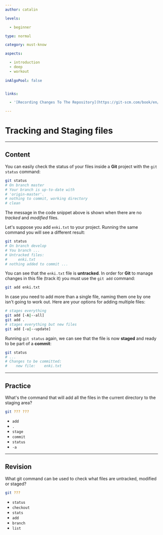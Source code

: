 ```yaml
---
author: catalin

levels:

  - beginner

type: normal

category: must-know

aspects:

  - introduction
  - deep
  - workout
  
inAlgoPool: false


links:

  - '[Recording Changes To The Repository](https://git-scm.com/book/en/v2/Git-Basics-Recording-Changes-to-the-Repository){website}'

---
```


# Tracking and Staging files

---
## Content

You can easily check the status of your files inside a **Git** project with the `git status` command:
```bash
git status
# On branch master
# Your branch is up-to-date with
# 'origin-master'.
# nothing to commit, working directory
# clean
```
The message in the code snippet above is shown when there are no *tracked* and *modified* files.

Let's suppose you add `enki.txt` to your project. Running the same command you will see a different result:
```bash
git status
# On branch develop
# You branch ...
# Untracked files:
#     enki.txt
# nothing added to commit ...
```
You can see that the `enki.txt` file is **untracked**. In order for **Git** to manage changes in this file (track it) you must use the `git add` command:
```bash
git add enki.txt
```
In case you need to add more than a single file, naming them one by one isn't going to work out. Here are your options for adding multiple files:
```bash
# stages everything
git add [-A|--all]
git add .
# stages everything but new files
git add [-u|--update]
```
Running `git status` again, we can see that the file is now **staged** and ready to be part of a **commit**:
```bash
git status
# ...
# Changes to be committed:
#    new file:    enki.txt
```

---
## Practice

What's the command that will add all the files in the current directory to the staging area?
```bash
git ??? ???
```

* `add`
* `.`
* `stage`
* `commit`
* `status`
* `-a`

---
## Revision

What git command can be used to check what files are untracked, modified or staged?

```bash
git ???
```

* `status`
* `checkout`
* `stats`
* `add`
* `branch`
* `list`

 
